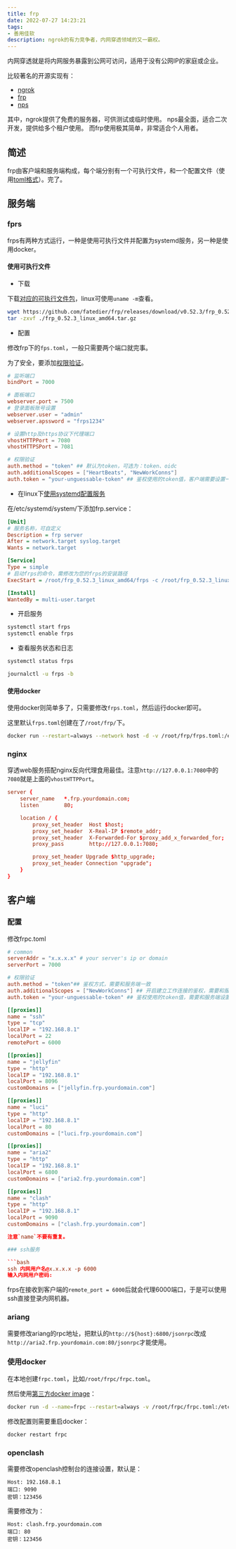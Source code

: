 ```yaml
---
title: frp
date: 2022-07-27 14:23:21
tags:
- 善用佳软
description: ngrok的有力竞争者，内网穿透领域的又一霸权。
---
```


内网穿透就是将内网服务暴露到公网可访问，适用于没有公网IP的家庭或企业。

比较著名的开源实现有：
- [ngrok](https://github.com/inconshreveable/ngrok)
- [frp](https://github.com/fatedier/frp)
- [nps](https://github.com/cnlh/nps)

其中，ngrok提供了免费的服务器，可供测试或临时使用。
nps最全面，适合二次开发，提供给多个租户使用。
而frp使用极其简单，非常适合个人用者。

## 简述

frp由客户端和服务端构成，每个端分别有一个可执行文件，和一个配置文件（使用[toml格式](https://toml.io/cn/v1.0.0)）。完了。

## 服务端

### fprs

frps有两种方式运行，一种是使用可执行文件并配置为systemd服务，另一种是使用docker。

#### 使用可执行文件

- 下载

下载[对应的可执行文件包](https://github.com/fatedier/frp/releases)，linux可使用`uname -m`查看。

```bash
wget https://github.com/fatedier/frp/releases/download/v0.52.3/frp_0.52.3_linux_amd64.tar.gz
tar -zxvf ./frp_0.52.3_linux_amd64.tar.gz
```

- 配置

修改frp下的`fps.toml`，一般只需要两个端口就完事。

为了安全，要添加[权限验证](https://gofrp.org/zh-cn/docs/reference/server-configures/#%E6%9D%83%E9%99%90%E9%AA%8C%E8%AF%81)。

```toml
# 监听端口
bindPort = 7000 

# 面板端口
webserver.port = 7500
# 登录面板账号设置
webserver.user = "admin"
webserver.apssword = "frps1234"

# 设置http及https协议下代理端口
vhostHTTPPort = 7080
vhostHTTPSPort = 7081

# 权限验证
auth.method = "token" ## 默认为token，可选为：token、oidc
auth.additionalScopes = ["HeartBeats", "NewWorkConns"]
auth.token = "your-unguessable-token" ## 鉴权使用的token值，客户端需要设置一样的值才能鉴权通过
```

- 在linux下[使用systemd配置服务](https://gofrp.org/zh-cn/docs/setup/systemd/)

在/etc/systemd/system/下添加frp.service：
```ini
[Unit]
# 服务名称，可自定义
Description = frp server
After = network.target syslog.target
Wants = network.target

[Service]
Type = simple
# 启动frps的命令，需修改为您的frps的安装路径
ExecStart = /root/frp_0.52.3_linux_amd64/frps -c /root/frp_0.52.3_linux_amd64/frps.toml

[Install]
WantedBy = multi-user.target
```

- 开启服务
```bash
systemctl start frps
systemctl enable frps
```

- 查看服务状态和日志
```bash
systemctl status frps

journalctl -u frps -b
```

#### 使用docker

使用docker则简单多了，只需要修改`frps.toml`，然后运行docker即可。

这里默认`frps.toml`创建在了`/root/frp/`下。
```bash
docker run --restart=always --network host -d -v /root/frp/frps.toml:/etc/frp/frps.toml --name frps snowdreamtech/frps
```

### nginx

穿透web服务搭配nginx反向代理食用最佳。注意`http://127.0.0.1:7080`中的`7080`就是上面的`vhostHTTPPort`。

```conf
server {
    server_name   *.frp.yourdomain.com;
    listen        80;

    location / {
        proxy_set_header  Host $host;
        proxy_set_header  X-Real-IP $remote_addr;
        proxy_set_header  X-Forwarded-For $proxy_add_x_forwarded_for;        
        proxy_pass        http://127.0.0.1:7080;

        proxy_set_header Upgrade $http_upgrade;
        proxy_set_header Connection "upgrade";        
    }
}
```

## 客户端

### 配置

修改frpc.toml

```toml
# common
serverAddr = "x.x.x.x" # your server's ip or domain
serverPort = 7000

# 权限验证
auth.method = "token"## 鉴权方式，需要和服务端一致
auth.additionalScopes = ["NewWorkConns"] ## 开启建立工作连接的鉴权，需要和服务端一致
auth.token = "your-unguessable-token" ## 鉴权使用的token值，需要和服务端设置一样的值才能鉴权通过

[[proxies]]
name = "ssh"
type = "tcp"
localIP = "192.168.8.1"
localPort = 22
remotePort = 6000

[[proxies]]
name = "jellyfin"
type = "http"
localIP = "192.168.8.1"
localPort = 8096
customDomains = ["jellyfin.frp.yourdomain.com"]

[[proxies]]
name = "luci"
type = "http"
localIP = "192.168.8.1"
localPort = 80
customDomains = ["luci.frp.yourdomain.com"]

[[proxies]]
name = "aria2"
type = "http"
localIP = "192.168.8.1"
localPort = 6800
customDomains = ["aria2.frp.yourdomain.com"]

[[proxies]]
name = "clash"
type = "http"
localIP = "192.168.8.1"
localPort = 9090
customDomains = ["clash.frp.yourdomain.com"]

注意`name`不要有重复。

### ssh服务

```bash
ssh 内网用户名@x.x.x.x -p 6000
输入内网用户密码: 
```

frps在接收到客户端的`remote_port = 6000`后就会代理6000端口，于是可以使用ssh直接登录内网机器。

### ariang

需要修改ariang的rpc地址，把默认的`http://${host}:6800/jsonrpc`改成`http://aria2.frp.yourdomain.com:80/jsonrpc`才能使用。

### 使用docker

在本地创建`frpc.toml`，比如`/root/frpc/frpc.toml`。

然后使用[第三方docker image](https://github.com/snowdreamtech/frp)：
```bash
docker run -d --name=frpc --restart=always -v /root/frpc/frpc.toml:/etc/frp/frpc.toml snowdreamtech/frpc
```

修改配置则需要重启docker：
```bash
docker restart frpc
```

### openclash

需要修改openclash控制台的连接设置，默认是：
```
Host: 192.168.8.1
端口: 9090
密钥：123456
```

需要修改为：
```
Host: clash.frp.yourdomain.com
端口: 80
密钥：123456
```
